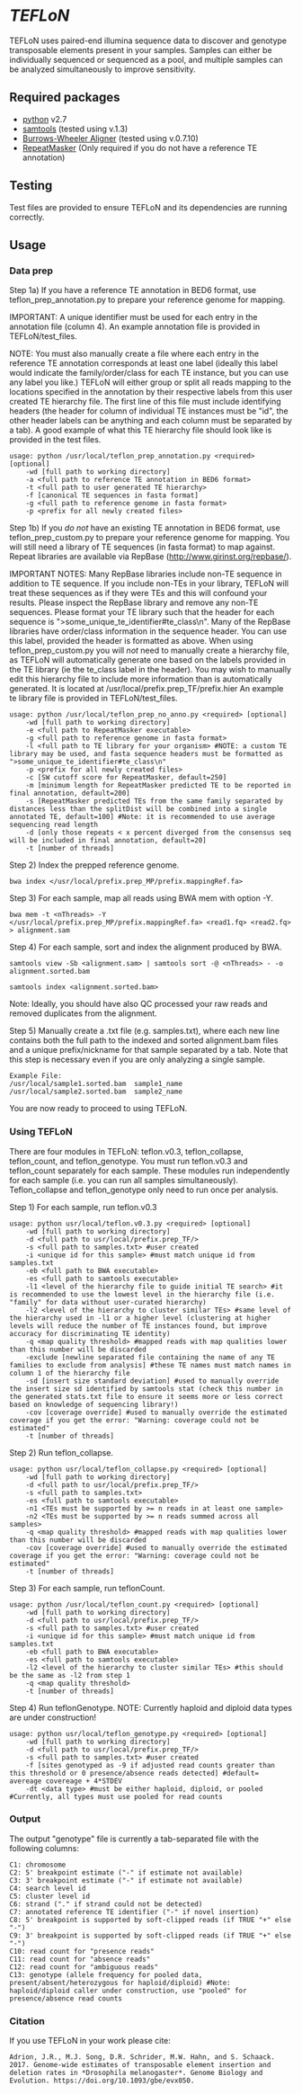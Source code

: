 *TEFLoN*
=======

TEFLoN uses paired-end illumina sequence data to discover and genotype transposable elements present in your samples.
Samples can either be individually sequenced or sequenced as a pool, and multiple samples can be analyzed simultaneously to improve sensitivity.


## Required packages

* [python](www.python.org) v2.7
* [samtools](www.samtools.sourceforge.net) (tested using v.1.3)
* [Burrows-Wheeler Aligner](www.bio-bwa.sourceforge.net) (tested using v.0.7.10)
* [RepeatMasker](www.repeatmasker.org) (Only required if you do not have a reference TE annotation)

## Testing 
Test files are provided to ensure TEFLoN and its dependencies are running correctly.

## Usage
### Data prep
Step 1a) If you have a reference TE annotation in BED6 format, use teflon_prep_annotation.py to prepare your reference genome for mapping.

IMPORTANT: A unique identifier must be used for each entry in the annotation file (column 4). An example annotation file is provided in TEFLoN/test_files.

NOTE: You must also manually create a file where each entry in the reference TE annotation corresponds at least one label (ideally this label would indicate the family/order/class for each TE instance, but you can use any label you like.)
TEFLoN will either group or split all reads mapping to the locations specified in the annotation by their respective labels from this user created TE hierarchy file.
The first line of this file must include identifying headers (the header for column of individual TE instances must be "id", the other header labels can be anything and each column must be separated by a tab).
A good example of what this TE hierarchy file should look like is provided in the test files.

```
usage: python /usr/local/teflon_prep_annotation.py <required> [optional] 
    -wd [full path to working directory]
    -a <full path to reference TE annotation in BED6 format> 
    -t <full path to user generated TE hierarchy>
    -f [canonical TE sequences in fasta format]
    -g <full path to reference genome in fasta format>
    -p <prefix for all newly created files>
```

Step 1b) If you *do not* have an existing TE annotation in BED6 format, use teflon_prep_custom.py to prepare your reference genome for mapping. 
You will still need a library of TE sequences (in fasta format) to map against. 
Repeat libraries are available via RepBase (http://www.girinst.org/repbase/).

IMPORTANT NOTES: Many RepBase libraries include non-TE sequence in addition to TE sequence. If you include non-TEs in your library, TEFLoN will treat these sequences as if they were TEs and this will confound your results.
Please inspect the RepBase library and remove any non-TE sequences.
Please format your TE library such that the header for each sequence is ">some_unique_te_identifier#te_class\n". 
Many of the RepBase libraries have order/class information in the sequence header. You can use this label, provided the header is formatted as above. 
When using teflon_prep_custom.py you will *not* need to manually create a hierarchy file, as TEFLoN will automatically generate one based on the labels provided in the TE library (ie the te_class label in the header). 
You may wish to manually edit this hierarchy file to include more information than is automatically generated. It is located at /usr/local/prefix.prep_TF/prefix.hier
An example te library file is provided in TEFLoN/test_files.

```
usage: python /usr/local/teflon_prep_no_anno.py <required> [optional] 
    -wd [full path to working directory]
    -e <full path to RepeatMasker executable> 
    -g <full path to reference genome in fasta format>
    -l <full path to TE library for your organism> #NOTE: a custom TE library may be used, and fasta sequence headers must be formatted as ">some_unique_te_identifier#te_class\n" 
    -p <prefix for all newly created files>
    -c [SW cutoff score for RepeatMasker, default=250] 
    -m [minimum length for RepeatMasker predicted TE to be reported in final annotation, default=200] 
    -s [RepeatMasker predicted TEs from the same family separated by distances less than the splitDist will be combined into a single annotated TE, default=100] #Note: it is recommended to use average sequencing read length 
    -d [only those repeats < x percent diverged from the consensus seq will be included in final annotation, default=20]
    -t [number of threads]
```

Step 2) Index the prepped reference genome. 
```
bwa index </usr/local/prefix.prep_MP/prefix.mappingRef.fa>
```
Step 3) For each sample, map all reads using BWA mem with option -Y.
```
bwa mem -t <nThreads> -Y </usr/local/prefix.prep_MP/prefix.mappingRef.fa> <read1.fq> <read2.fq> > alignment.sam
```
Step 4) For each sample, sort and index the alignment produced by BWA.
```
samtools view -Sb <alignment.sam> | samtools sort -@ <nThreads> - -o alignment.sorted.bam

samtools index <alignment.sorted.bam>
```
Note: Ideally, you should have also QC processed your raw reads and removed duplicates from the alignment.

Step 5) Manually create a .txt file (e.g. samples.txt), where each new line contains both the full path to the indexed and sorted alignment.bam files and a unique prefix/nickname for that sample separated by a tab.
Note that this step is necessary even if you are only analyzing a single sample.

```
Example File:
/usr/local/sample1.sorted.bam  sample1_name
/usr/local/sample2.sorted.bam  sample2_name
```

You are now ready to proceed to using TEFLoN.

### Using TEFLoN
There are four modules in TEFLoN: teflon.v0.3, teflon_collapse, teflon_count, and teflon_genotype.
You must run teflon.v0.3 and teflon_count separately for each sample. These modules run independently for each sample (i.e. you can run all samples simultaneously).
Teflon_collapse and teflon_genotype only need to run once per analysis.

Step 1) For each sample, run teflon.v0.3
```
usage: python usr/local/teflon.v0.3.py <required> [optional]
    -wd [full path to working directory]
    -d <full path to usr/local/prefix.prep_TF/>
    -s <full path to samples.txt> #user created
    -i <unique id for this sample> #must match unique id from samples.txt
    -eb <full path to BWA executable>
    -es <full path to samtools executable>
    -l1 <level of the hierarchy file to guide initial TE search> #it is recommended to use the lowest level in the hierarchy file (i.e. "family" for data without user-curated hierarchy)
    -l2 <level of the hierarchy to cluster similar TEs> #same level of the hierarchy used in -l1 or a higher level (clustering at higher levels will reduce the number of TE instances found, but improve accuracy for discriminating TE identity)
    -q <map quality threshold> #mapped reads with map qualities lower than this number will be discarded
    -exclude [newline separated file containing the name of any TE families to exclude from analysis] #these TE names must match names in column 1 of the hierarchy file
    -sd [insert size standard deviation] #used to manually override the insert size sd identified by samtools stat (check this number in the generated stats.txt file to ensure it seems more or less correct based on knowledge of sequencing library!)
    -cov [coverage override] #used to manually override the estimated coverage if you get the error: "Warning: coverage could not be estimated"
    -t [number of threads]
```

Step 2) Run teflon_collapse.
```
usage: python usr/local/teflon_collapse.py <required> [optional]
    -wd [full path to working directory]
    -d <full path to usr/local/prefix.prep_TF/>
    -s <full path to samples.txt>
    -es <full path to samtools executable>
    -n1 <TEs must be supported by >= n reads in at least one sample>
    -n2 <TEs must be supported by >= n reads summed across all samples>
    -q <map quality threshold> #mapped reads with map qualities lower than this number will be discarded
    -cov [coverage override] #used to manually override the estimated coverage if you get the error: "Warning: coverage could not be estimated"
    -t [number of threads]
```

Step 3) For each sample, run teflonCount.
```
usage: python /usr/local/teflon_count.py <required> [optional]
    -wd [full path to working directory]
    -d <full path to usr/local/prefix.prep_TF/>
    -s <full path to samples.txt> #user created
    -i <unique id for this sample> #must match unique id from samples.txt
    -eb <full path to BWA executable>
    -es <full path to samtools executable>
    -l2 <level of the hierarchy to cluster similar TEs> #this should be the same as -l2 from step 1
    -q <map quality threshold>
    -t [number of threads]
```

Step 4) Run teflonGenotype.
NOTE: Currently haploid and diploid data types are under construction!
```
usage: python usr/local/teflon_genotype.py <required> [optional]
    -wd [full path to working directory]
    -d <full path to usr/local/prefix.prep_TF/>
    -s <full path to samples.txt> #user created
    -f [sites genotyped as -9 if adjusted read counts greater than this threshold or 0 presence/absence reads detected] #default= avereage covereage + 4*STDEV
    -dt <data type> #must be either haploid, diploid, or pooled #Currently, all types must use pooled for read counts
```

### Output
The output "genotype" file is currently a tab-separated file with the following columns:
```
C1: chromosome
C2: 5' breakpoint estimate ("-" if estimate not available)
C3: 3' breakpoint estimate ("-" if estimate not available)
C4: search level id
C5: cluster level id
C6: strand ("." if strand could not be detected)
C7: annotated reference TE identifier ("-" if novel insertion)
C8: 5' breakpoint is supported by soft-clipped reads (if TRUE "+" else "-")
C9: 3' breakpoint is supported by soft-clipped reads (if TRUE "+" else "-")
C10: read count for "presence reads"
C11: read count for "absence reads"
C12: read count for "ambiguous reads"
C13: genotype (allele frequency for pooled data, present/absent/heterozygous for haploid/diploid) #Note: haploid/diploid caller under construction, use "pooled" for presence/absence read counts

```

### Citation
If you use TEFLoN in your work please cite:
```
Adrion, J.R., M.J. Song, D.R. Schrider, M.W. Hahn, and S. Schaack. 2017. Genome-wide estimates of transposable element insertion and deletion rates in *Drosophila melanogaster*. Genome Biology and Evolution. https://doi.org/10.1093/gbe/evx050.
```
